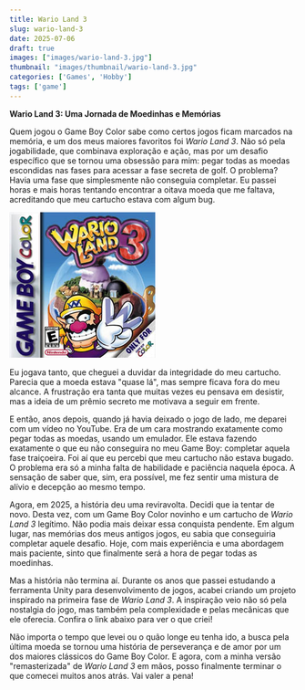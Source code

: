 ```yaml
---
title: Wario Land 3
slug: wario-land-3
date: 2025-07-06
draft: true
images: ["images/wario-land-3.jpg"]
thumbnail: "images/thumbnail/wario-land-3.jpg"
categories: ['Games', 'Hobby']
tags: ['game']
---
```


**Wario Land 3: Uma Jornada de Moedinhas e Memórias**

Quem jogou o Game Boy Color sabe como certos jogos ficam marcados na memória, e um dos meus maiores favoritos foi *Wario Land 3*. Não só pela jogabilidade, que combinava exploração e ação, mas por um desafio específico que se tornou uma obsessão para mim: pegar todas as moedas escondidas nas fases para acessar a fase secreta de golf. O problema? Havia uma fase que simplesmente não conseguia completar. Eu passei horas e mais horas tentando encontrar a oitava moeda que me faltava, acreditando que meu cartucho estava com algum bug.

![Wario Land 3](game-cover.jpg)


Eu jogava tanto, que cheguei a duvidar da integridade do meu cartucho. Parecia que a moeda estava "quase lá", mas sempre ficava fora do meu alcance. A frustração era tanta que muitas vezes eu pensava em desistir, mas a ideia de um prêmio secreto me motivava a seguir em frente.

E então, anos depois, quando já havia deixado o jogo de lado, me deparei com um vídeo no YouTube. Era de um cara mostrando exatamente como pegar todas as moedas, usando um emulador. Ele estava fazendo exatamente o que eu não conseguira no meu Game Boy: completar aquela fase traiçoeira. Foi aí que eu percebi que meu cartucho não estava bugado. O problema era só a minha falta de habilidade e paciência naquela época. A sensação de saber que, sim, era possível, me fez sentir uma mistura de alívio e decepção ao mesmo tempo.

Agora, em 2025, a história deu uma reviravolta. Decidi que ia tentar de novo. Desta vez, com um Game Boy Color novinho e um cartucho de *Wario Land 3* legítimo. Não podia mais deixar essa conquista pendente. Em algum lugar, nas memórias dos meus antigos jogos, eu sabia que conseguiria completar aquele desafio. Hoje, com mais experiência e uma abordagem mais paciente, sinto que finalmente será a hora de pegar todas as moedinhas.

Mas a história não termina aí. Durante os anos que passei estudando a ferramenta Unity para desenvolvimento de jogos, acabei criando um projeto inspirado na primeira fase de *Wario Land 3*. A inspiração veio não só pela nostalgia do jogo, mas também pela complexidade e pelas mecânicas que ele oferecia. Confira o link abaixo para ver o que criei!

Não importa o tempo que levei ou o quão longe eu tenha ido, a busca pela última moeda se tornou uma história de perseverança e de amor por um dos maiores clássicos do Game Boy Color. E agora, com a minha versão "remasterizada" de *Wario Land 3* em mãos, posso finalmente terminar o que comecei muitos anos atrás. Vai valer a pena!

